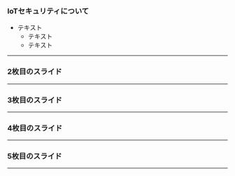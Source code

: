 ### IoTセキュリティについて

* テキスト
  * テキスト
  * テキスト
---

### 2枚目のスライド



---

### 3枚目のスライド



---

### 4枚目のスライド



---

### 5枚目のスライド


---
